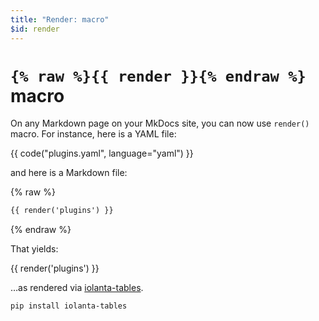```yaml
---
title: "Render: macro"
$id: render
---
```


# `{% raw %}{{ render }}{% endraw %}` macro

On any Markdown page on your MkDocs site, you can now use `render()` macro. For instance, here is a YAML file:

{{ code("plugins.yaml", language="yaml") }}

and here is a Markdown file:

{% raw %}
```markdown
{{ render('plugins') }}
```
{% endraw %}

That yields:

{{ render('plugins') }} 

…as rendered via [iolanta-tables](https://iolanta.tech/tables).

```shell title="Install iolanta-tables to reproduce this example!"
pip install iolanta-tables
```
